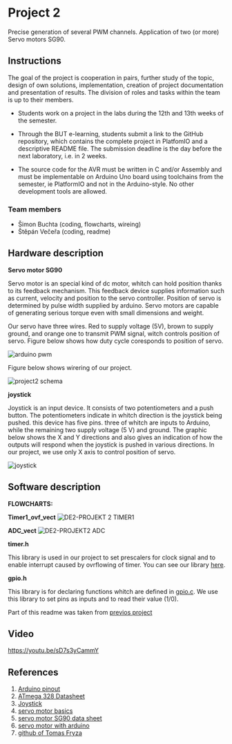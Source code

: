 # Project 2

Precise generation of several PWM channels. Application of two (or more) Servo motors SG90.

## Instructions

The goal of the project is cooperation in pairs, further study of the topic, design of own solutions, implementation, creation of project documentation and presentation of results. The division of roles and tasks within the team is up to their members.

* Students work on a project in the labs during the 12th and 13th weeks of the semester.

* Through the BUT e-learning, students submit a link to the GitHub repository, which contains the complete project in PlatfomIO and a descriptive README file. The submission deadline is the day before the next laboratory, i.e. in 2 weeks.

* The source code for the AVR must be written in C and/or Assembly and must be implementable on Arduino Uno board using toolchains from the semester, ie PlatformIO and not in the Arduino-style. No other development tools are allowed.

### Team members

* Šimon Buchta (coding, flowcharts, wireing)
* Štěpán Večeřa (coding, readme)

## Hardware description

**Servo motor SG90**

Servo motor is an special kind of dc motor, whitch can hold position thanks to its feedback mechanism. This feedback device supplies information such as current, velocity and position to the servo controller. Position of servo is determined by pulse width supplied by arduino. Servo motors are capable of generating serious torque even with small dimensions and weight.

Our servo have three wires. Red to supply voltage (5V), brown to supply ground, and orange one to transmit PWM signal, witch controls position of servo.
Figure below shows how duty cycle coresponds to position of servo.

![arduino pwm](https://user-images.githubusercontent.com/99388270/208290677-11a39c81-5e7f-44db-b1ef-3ce06e0724c8.png)

Figure below shows wirering of our project.

![project2 schema](https://user-images.githubusercontent.com/99388270/208300571-05e2b2ab-930d-46a2-b837-ed821195ad10.jpg)


**joystick**

Joystick is an input device. It consists of two potentiometers and a push button. The potentiometers indicate in whitch direction is the joystick being pushed. this device has five pins. three of whitch are inputs to Arduino, while the remaining two supply voltage (5 V) and ground. The graphic below shows the X and Y directions and also gives an indication of how the outputs will respond when the joystick is pushed in various directions. In our project, we use only X axis to control position of servo.

![joystick](https://user-images.githubusercontent.com/99388270/205435527-94b1b353-9a05-48d7-9741-ecba4a571a7a.png)

## Software description

**FLOWCHARTS:**

**Timer1_ovf_vect**
![DE2-PROJEKT 2 TIMER1](https://user-images.githubusercontent.com/99410540/208731839-5f05e4d6-39d0-4a8c-a182-f27629beb2ed.png)

**ADC_vect**
![DE2-PROJEKT2 ADC](https://user-images.githubusercontent.com/99410540/208731870-d911b12d-7058-4bc0-8466-c71b6a3ef081.png)


**timer.h**

This library is used in our project to set prescalers for clock signal and to enable interrupt caused by ovrflowing of timer.
You can see our library [here](https://github.com/StepanVecera/project2/blob/main/include/timer.h).


**gpio.h**

This library is for declaring  functions whitch are defined in [gpio.c](https://github.com/StepanVecera/project2/blob/main/lib/gpio/gpio.c). We use this library to set pins as inputs and to read their value (1/0). 


Part of this readme was taken from [previos project](https://github.com/StepanVecera/projekt1)

## Video

https://youtu.be/sD7s3yCammY

## References
1. [Arduino pinout](https://docs.arduino.cc/static/6ec5e4c2a6c0e9e46389d4f6dc924073/2f891/Pinout-UNOrev3_latest.png)
2. [ATmega 328 Datasheet](https://www.microchip.com/en-us/product/ATmega328p)
3. [Joystick](https://components101.com/sites/default/files/component_datasheet/Joystick%20Module.pdf)
4. [servo motor basics](https://howtomechatronics.com/how-it-works/how-servo-motors-work-how-to-control-servos-using-arduino/)
5. [servo motor SG90 data sheet](http://www.ee.ic.ac.uk/pcheung/teaching/DE1_EE/stores/sg90_datasheet.pdf)
6. [servo motor with arduino](https://www.teachmemicro.com/arduino-servo-motor-tutorial/)
7. [github of Tomas Fryza](https://github.com/tomas-fryza/digital-electronics-2)

